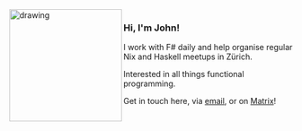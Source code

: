<img align="left" src="https://raw.githubusercontent.com/NixOS/nixos-artwork/53ea652ec7d8af5d21fd2b79b6c49cb39078ddfb/logo/nix-snowflake-colours.svg" alt="drawing" width="200"/>

### Hi, I'm John!

I work with F# daily and help organise regular Nix and Haskell meetups in Zürich.

Interested in all things functional programming.

Get in touch here, via [email](mailto:jnrodewald99@gmail.com), or on [Matrix](https://matrix.to/#/@john-rodewald:nixos.dev)!
